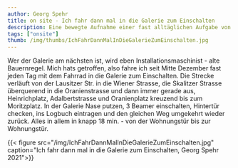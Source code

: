 ```yaml
---
author: Georg Spehr
title: on site - Ich fahr dann mal in die Galerie zum Einschalten
description: Eine bewegte Aufnahme einer fast alltäglichen Aufgabe von Georg Spehr.
tags: ["onsite"]
thumb: /img/thumbs/IchFahrDannMalInDieGalerieZumEinschalten.jpg
---
```


Wer der Galerie am nächsten ist, wird eben Installationsmaschinist - alte Bauernregel. Mich hats getroffen, also fahre ich seit Mitte Dezember fast jeden Tag mit dem Fahrrad in die Galerie zum Einschalten. Die Strecke verläuft von der Lausitzer Str. in die Wiener Strasse, die Skalitzer Strasse überquerend in die Oranienstrasse und dann immer gerade aus, Heinrichplatz, Adalbertstrasse und Oranienplatz kreuzend bis zum Moritzplatz. In der Galerie Nase putzen, 3 Beamer einschalten, Hintertür checken, ins Logbuch eintragen und den gleichen Weg umgekehrt wieder zurück. Alles in allem in knapp 18 min. - von der Wohnungstür bis zur Wohnungstür.


{{< figure src="/img/IchFahrDannMalInDieGalerieZumEinschalten.jpg" caption="Ich fahr dann mal in die Galerie zum Einschalten, Georg Spehr 2021">}}